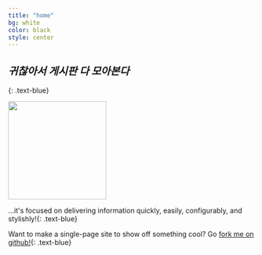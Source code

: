 ```yaml
---
title: "home"
bg: white
color: black
style: center
---
```


## *귀찮아서 게시판 다 모아본다*
{: .text-blue}

<img src="https://user-images.githubusercontent.com/11792345/29739833-9b86795a-8a82-11e7-9901-d4c63e5fef63.png" width="200px" height="200px">






…it's focused on delivering information quickly, easily, configurably, and stylishly!{: .text-blue}


Want to make a single-page site to show off something cool? Go [fork me on github!](https://github.com/t413/SinglePaged){: .text-blue}



